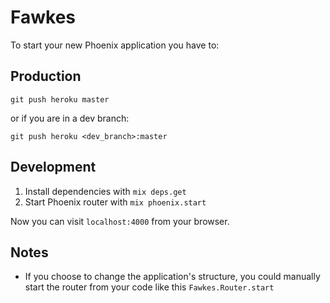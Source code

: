 # Fawkes

To start your new Phoenix application you have to:

## Production

```
git push heroku master
```

or if you are in a dev branch:

```
git push heroku <dev_branch>:master
```

## Development

1. Install dependencies with `mix deps.get`
2. Start Phoenix router with `mix phoenix.start`

Now you can visit `localhost:4000` from your browser.


## Notes

* If you choose to change the application's structure, you could manually start the router from your code like this `Fawkes.Router.start`
